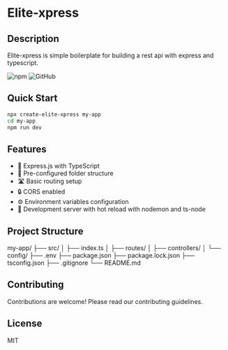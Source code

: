 # Elite-xpress

## Description

Elite-xpress is simple boilerplate for building a rest api with express and typescript.

![npm](https://img.shields.io/npm/v/create-elite-xpress)
![GitHub](https://img.shields.io/github/license/yourusername/create-elite-xpress)

## Quick Start

```bash
npx create-elite-xpress my-app
cd my-app
npm run dev
```

## Features

- 🚀 Express.js with TypeScript
- 📁 Pre-configured folder structure
- 🛣️ Basic routing setup
- 🔒 CORS enabled
- ⚙️ Environment variables configuration
- 🔄 Development server with hot reload with nodemon and ts-node

## Project Structure

my-app/
├── src/
│ ├── index.ts
│ ├── routes/
│ ├── controllers/
│ └── config/
├── .env
├── package.json
├── package.lock.json
├── tsconfig.json
├── .gitignore
└── README.md

## Contributing

Contributions are welcome! Please read our contributing guidelines.

## License

MIT
